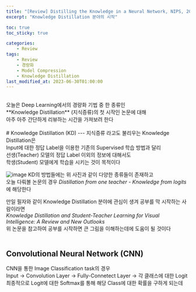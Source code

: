 ```yaml
---
title: "[Review] Distilling the Knowledge in a Neural Network, NIPS, 2014"
excerpt: "Knowledge Distillation 분야의 시작"

toc: true
toc_sticky: true

categories:
    - Review
tags:
    - Review
    - 경량화
    - Model Compression
    - Knowledge Distillation
last_modified_at: 2023-06-30T01:00:00
---
```

<br>
오늘은 Deep Learning에서의 경량화 기법 중 한 종류인<br>
**Knowledge Distillation** (지식증류)의 첫 시작인 논문에 대해<br>
아주 아주 간단하게 리뷰하는 시간을 가져보려 한다<br>
<br>
# Knowledge Distillation (KD)
---
지식증류 라고도 불리우는 Knowledge Distillation은<br>
Input에 대한 정답 Label을 이용한 기존의 Supervised 학습 방법과 달리<br>
선생(Teacher) 모델의 정답 Label 이외의 정보에 대해서도<br>
학생(Student) 모델에게 학습을 시키는 것이 목적이다<br>

![image](https://github.com/Hyungkeun-Park/Hyungkeun-Park.github.io/assets/21329629/6322c5f6-8d0d-494e-809f-15b1e1099cd0)
KD의 방법들에는 위 사진과 같이 다양한 종류들이 존재하고<br>
오늘 다뤄볼 논문의 경우 *Distillation from one teacher - Knowledge from logits*에 해당한다<br> 

만일 필자와 같이 Knowledge Distillation 분야에 관심이 생겨 공부를 막 시작하는 사람이라면<br>
*Knowledge Distillation and Student-Teacher Learning for Visual Intelligence: A Review and New Outlooks*<br>
위 논문을 참고하여 공부를 시작하면 큰 그림을 이해하는데에 도움이 될 것이다<br>
<br>
## Convolutional Neural Network (CNN)
CNN을 통한 Image Classification task의 경우<br>
Input → Convolution Layer → Fully-Connetect Layer → 각 클래스에 대한 Logit<br>
최종적으로 Logit에 대한 Softmax를 통해 해당 Class에 대한 확률을 구하게 되는데<br>
